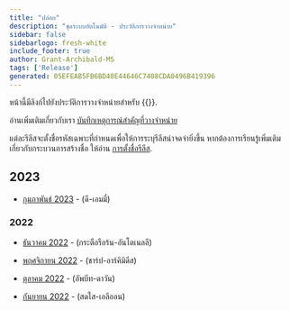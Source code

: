 ```yaml
---
title: "ปล่อย"
description: "ชุดระบบอัตโนมัติ - ประวัติการวางจําหน่าย"
sidebar: false
sidebarlogo: fresh-white
include_footer: true
author: Grant-Archibald-MS
tags: ['Release']
generated: 05EFEAB5FB6BD40E44646C7408CDA0496B419396
---
```


หน้านี้มีลิงก์ไปยังประวัติการวางจําหน่ายสําหรับ {{<product-name>}}.

อ่านเพิ่มเติมเกี่ยวกับเรา [บันทึกเหตุการณ์สําคัญที่วางจําหน่าย](/th/releases/milestones)

แต่ละรีลีสจะตั้งชื่อรหัสเฉพาะที่กําหนดเพื่อให้การระบุรีลีสน่าจดจํายิ่งขึ้น หากต้องการเรียนรู้เพิ่มเติมเกี่ยวกับกระบวนการสร้างชื่อ ให้อ่าน [การตั้งชื่อรีลีส](/th/releases/naming).

## 2023

- [กุมภาพันธ์ 2023](/th/releases/february-2023) - (ดี-เอมมี่)

### 2022

- [ธันวาคม 2022](/th/releases/december-2022) - (กระตือรือร้น-อันโตเนลลี)

- [พฤศจิกายน 2022](/th/releases/november-2022) - (ชาร์ป-อาร์คิมิดีส)

- [ตุลาคม 2022](/th/releases/october-2022) - (อัพบีท-ดาวัน)

- [กันยายน 2022](/th/releases/september-2022) - (สดใส-เอลีออน)
